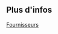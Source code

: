 ## Plus d'infos

<a class='see-also' href='fournisseurs.html'><span class='title'>Fournisseurs</span></a>

